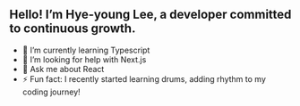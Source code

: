 ## Hello! I’m Hye-young Lee, a developer committed to continuous growth.

- 🌱 I’m currently learning Typescript
- 🤔 I’m looking for help with Next.js
- 💬 Ask me about React
- ⚡ Fun fact: I recently started learning drums, adding rhythm to my coding journey!

<!--
**kkotburi/kkotburi** is a ✨ _special_ ✨ repository because its `README.md` (this file) appears on your GitHub profile.

Here are some ideas to get you started:

- 🔭 I’m currently working on ...
- 🌱 I’m currently learning ...
- 👯 I’m looking to collaborate on ...
- 🤔 I’m looking for help with ...
- 💬 Ask me about ...
- 📫 How to reach me: ...
- 😄 Pronouns: ...
- ⚡ Fun fact: ...
-->
